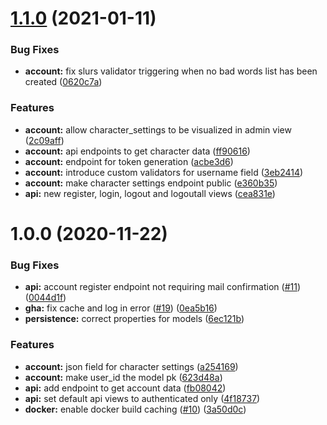 # [1.1.0](https://github.com/unitystation/unitystation_auth/compare/v1.0.0...v1.1.0) (2021-01-11)


### Bug Fixes

* **account:** fix slurs validator triggering when no bad words list has been created ([0620c7a](https://github.com/unitystation/unitystation_auth/commit/0620c7a4beee57c89e009a5f173f40d1ade64ee8))


### Features

* **account:** allow character_settings to be visualized in admin view ([2c09aff](https://github.com/unitystation/unitystation_auth/commit/2c09aff46830cbcf6efaf94376735de56706d3eb))
* **account:** api endpoints to get character data ([ff90616](https://github.com/unitystation/unitystation_auth/commit/ff90616079518f4b900f5e2b0a832be8e9b3bb71))
* **account:** endpoint for token generation ([acbe3d6](https://github.com/unitystation/unitystation_auth/commit/acbe3d6de30be91b7b70640ee79dc8e20bc80ac1))
* **account:** introduce custom validators for username field ([3eb2414](https://github.com/unitystation/unitystation_auth/commit/3eb2414bc6209d32df24e9d0dd35e927e60d7639))
* **account:** make character settings endpoint public ([e360b35](https://github.com/unitystation/unitystation_auth/commit/e360b356083d6cda250eeb111c53fc1097e10327))
* **api:** new register, login, logout and logoutall views ([cea831e](https://github.com/unitystation/unitystation_auth/commit/cea831eba6878092dea709ad7bf7e6f1eae88f9c))

# 1.0.0 (2020-11-22)


### Bug Fixes

* **api:** account register endpoint not requiring mail confirmation ([#11](https://github.com/unitystation/unitystation_auth/issues/11)) ([0044d1f](https://github.com/unitystation/unitystation_auth/commit/0044d1fe303573bb9e13bdf01cc1f4f00bd2eaaf))
* **gha:** fix cache and log in error ([#19](https://github.com/unitystation/unitystation_auth/issues/19)) ([0ea5b16](https://github.com/unitystation/unitystation_auth/commit/0ea5b1608e12026319b155db487f6c9355bce86a))
* **persistence:** correct properties for models ([6ec121b](https://github.com/unitystation/unitystation_auth/commit/6ec121bde5b572b7aa98a6bb0bb98a552a8d40ea))


### Features

* **account:** json field for character settings ([a254169](https://github.com/unitystation/unitystation_auth/commit/a254169c6d49edbf17206534e222efcffbfe92ed))
* **account:** make user_id the model pk ([623d48a](https://github.com/unitystation/unitystation_auth/commit/623d48a8a768a345107a94ffbab17cce28e57ed8))
* **api:** add endpoint to get account data ([fb08042](https://github.com/unitystation/unitystation_auth/commit/fb08042ea54eda092ace21343f503f8376397ff2))
* **api:** set default api views to authenticated only ([4f18737](https://github.com/unitystation/unitystation_auth/commit/4f18737389dc2d39060e33ed9065bcdb58fbd8ed))
* **docker:** enable docker build caching ([#10](https://github.com/unitystation/unitystation_auth/issues/10)) ([3a50d0c](https://github.com/unitystation/unitystation_auth/commit/3a50d0c42f9b3dfce7718d102e16afcc38e5ee0e))
